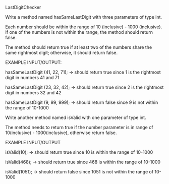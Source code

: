 LastDigitChecker

Write a method named hasSameLastDigit with three parameters of type int.

Each number should be within the range of 10 (inclusive) - 1000 (inclusive). If one of the numbers is not within the range, the method should return false.

The method should return true if at least two of the numbers share the same rightmost digit; otherwise, it should return false.



EXAMPLE INPUT/OUTPUT:

hasSameLastDigit (41, 22, 71); → should return true since 1 is the rightmost digit in numbers 41 and 71

hasSameLastDigit (23, 32, 42); → should return true since 2 is the rightmost digit in numbers 32 and 42

hasSameLastDigit (9, 99, 999); → should return false since 9 is not within the range of 10-1000



Write another method named isValid with one parameter of type int.

The method needs to return true if the number parameter is in range of 10(inclusive) - 1000(inclusive), otherwise return false.

EXAMPLE INPUT/OUTPUT

isValid(10); → should return true since 10 is within the range of 10-1000

isValid(468); → should return true since 468 is within the range of 10-1000

isValid(1051); → should return false since 1051 is not within the range of 10-1000